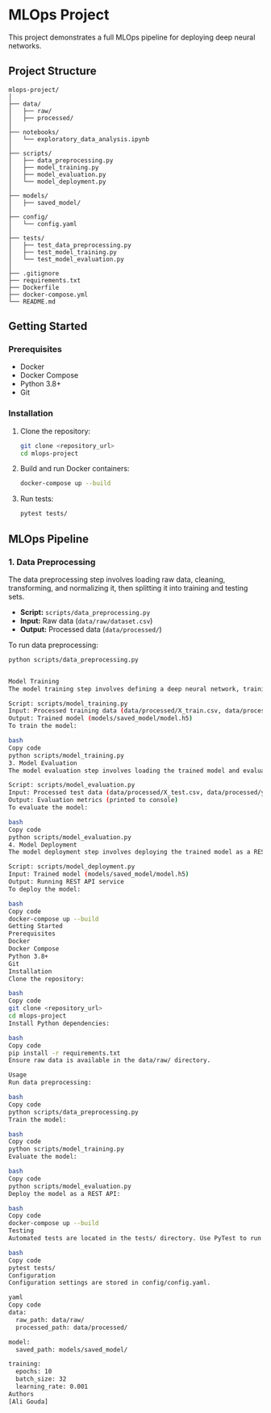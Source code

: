 # MLOps Project

This project demonstrates a full MLOps pipeline for deploying deep neural networks.

## Project Structure

```plaintext
mlops-project/
│
├── data/
│   ├── raw/
│   ├── processed/
│
├── notebooks/
│   └── exploratory_data_analysis.ipynb
│
├── scripts/
│   ├── data_preprocessing.py
│   ├── model_training.py
│   ├── model_evaluation.py
│   └── model_deployment.py
│
├── models/
│   ├── saved_model/
│
├── config/
│   └── config.yaml
│
├── tests/
│   ├── test_data_preprocessing.py
│   ├── test_model_training.py
│   └── test_model_evaluation.py
│
├── .gitignore
├── requirements.txt
├── Dockerfile
├── docker-compose.yml
└── README.md
```

## Getting Started

### Prerequisites

- Docker
- Docker Compose
- Python 3.8+
- Git

### Installation

1. Clone the repository:
   ```bash
   git clone <repository_url>
   cd mlops-project
   ```

2. Build and run Docker containers:
   ```bash
   docker-compose up --build
   ```

3. Run tests:
   ```bash
   pytest tests/
   ```



## MLOps Pipeline

### 1. Data Preprocessing

The data preprocessing step involves loading raw data, cleaning, transforming, and normalizing it, then splitting it into training and testing sets.

- **Script:** `scripts/data_preprocessing.py`
- **Input:** Raw data (`data/raw/dataset.csv`)
- **Output:** Processed data (`data/processed/`)

To run data preprocessing:
```bash
python scripts/data_preprocessing.py


Model Training
The model training step involves defining a deep neural network, training it on the preprocessed data, and saving the trained model.

Script: scripts/model_training.py
Input: Processed training data (data/processed/X_train.csv, data/processed/y_train.csv)
Output: Trained model (models/saved_model/model.h5)
To train the model:

bash
Copy code
python scripts/model_training.py
3. Model Evaluation
The model evaluation step involves loading the trained model and evaluating its performance on the test data using various metrics.

Script: scripts/model_evaluation.py
Input: Processed test data (data/processed/X_test.csv, data/processed/y_test.csv), Trained model (models/saved_model/model.h5)
Output: Evaluation metrics (printed to console)
To evaluate the model:

bash
Copy code
python scripts/model_evaluation.py
4. Model Deployment
The model deployment step involves deploying the trained model as a REST API using FastAPI.

Script: scripts/model_deployment.py
Input: Trained model (models/saved_model/model.h5)
Output: Running REST API service
To deploy the model:

bash
Copy code
docker-compose up --build
Getting Started
Prerequisites
Docker
Docker Compose
Python 3.8+
Git
Installation
Clone the repository:

bash
Copy code
git clone <repository_url>
cd mlops-project
Install Python dependencies:

bash
Copy code
pip install -r requirements.txt
Ensure raw data is available in the data/raw/ directory.

Usage
Run data preprocessing:

bash
Copy code
python scripts/data_preprocessing.py
Train the model:

bash
Copy code
python scripts/model_training.py
Evaluate the model:

bash
Copy code
python scripts/model_evaluation.py
Deploy the model as a REST API:

bash
Copy code
docker-compose up --build
Testing
Automated tests are located in the tests/ directory. Use PyTest to run the tests.

bash
Copy code
pytest tests/
Configuration
Configuration settings are stored in config/config.yaml.

yaml
Copy code
data:
  raw_path: data/raw/
  processed_path: data/processed/

model:
  saved_path: models/saved_model/

training:
  epochs: 10
  batch_size: 32
  learning_rate: 0.001
Authors
[Ali Gouda]